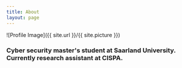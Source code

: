 ```yaml
---
title: About
layout: page
---
```

![Profile Image]({{ site.url }}/{{ site.picture }})


<h3>Cyber security master's student at Saarland University. Currently research assistant at CISPA.</h3>
